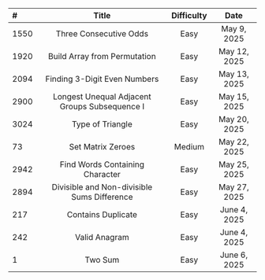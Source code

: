 | # | Title | Difficulty | Date |
|:-------|:--------:|:-------:|:-------:|
| 1550 | Three Consecutive Odds | Easy | May 9, 2025 |
| 1920 | Build Array from Permutation | Easy | May 12, 2025 |
| 2094 | Finding 3-Digit Even Numbers | Easy | May 13, 2025 |
| 2900 | Longest Unequal Adjacent Groups Subsequence I | Easy | May 15, 2025 |
| 3024 | Type of Triangle | Easy | May 20, 2025 |
| 73 | Set Matrix Zeroes | Medium | May 22, 2025 |
| 2942 | Find Words Containing Character | Easy | May 25, 2025 |
| 2894 | Divisible and Non-divisible Sums Difference | Easy | May 27, 2025 |
| 217 | Contains Duplicate | Easy | June 4, 2025 |
| 242 | Valid Anagram | Easy | June 4, 2025 |
| 1 | Two Sum | Easy | June 6, 2025 |